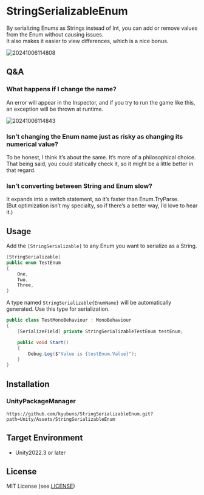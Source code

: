 # StringSerializableEnum

By serializing Enums as Strings instead of Int, you can add or remove values from the Enum without causing issues.  
It also makes it easier to view differences, which is a nice bonus.

![20241006114808](https://github.com/user-attachments/assets/877dafde-1c70-459b-ad6e-93d5404331d5)

## Q&A

### What happens if I change the name?

An error will appear in the Inspector, and if you try to run the game like this, an exception will be thrown at runtime.

![20241006114843](https://github.com/user-attachments/assets/9d690e70-3961-471a-ad3d-9e647b129cc7)


### Isn’t changing the Enum name just as risky as changing its numerical value?

To be honest, I think it’s about the same. It’s more of a philosophical choice.  
That being said, you could statically check it, so it might be a little better in that regard.

### Isn’t converting between String and Enum slow?

It expands into a switch statement, so it’s faster than Enum.TryParse.  
(But optimization isn’t my specialty, so if there’s a better way, I’d love to hear it.)


## Usage

Add the `[StringSerializable]` to any Enum you want to serialize as a String.

```csharp
[StringSerializable]
public enum TestEnum
{
    One,
    Two,
    Three,
}
```

A type named `StringSerializable{EnumName}` will be automatically generated. Use this type for serialization.

```csharp
public class TestMonoBehaviour : MonoBehaviour
{
    [SerializeField] private StringSerializableTestEnum testEnum;

    public void Start()
    {
        Debug.Log($"Value is {testEnum.Value}");
    }
}
```

## Installation

### UnityPackageManager

`https://github.com/kyubuns/StringSerializableEnum.git?path=Unity/Assets/StringSerializableEnum`

## Target Environment

- Unity2022.3 or later

## License

MIT License (see [LICENSE](LICENSE))
